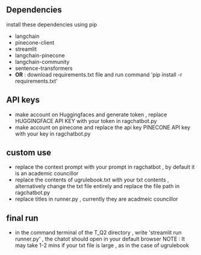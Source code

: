 ## Dependencies
install these dependencies using pip
* langchain
* pinecone-client
* streamlit
* langchain-pinecone
* langchain-community
* sentence-transformers
* **OR** : download requirements.txt file and run command 'pip install -r requirements.txt'
  
## API keys
* make account on Huggingfaces and generate token , replace HUGGINGFACE API KEY with your token in ragchatbot.py
* make account on pinecone and replace the api key PINECONE API key with your key in ragchatbot.py

## custom use
* replace the context prompt with your prompt in ragchatbot , by default it is an academic councillor
* replace the contents of ugrulebook.txt with your txt contents , alternatively change the txt file entirely and replace the file path in ragchatbot.py
* replace titles in runner.py , currently they are acadmeic councillor

## final run
* in the command terminal of the T_Q2 directory , write 'streamlit run runner.py' , the chatot should open in your default browser
NOTE : It may take 1-2 mins if your txt file is large , as in the case of ugrulebook


